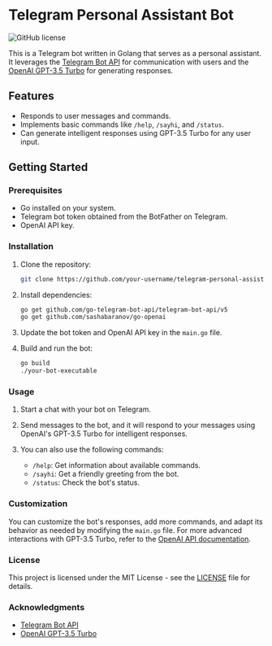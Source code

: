 # Telegram Personal Assistant Bot

![GitHub license](https://img.shields.io/badge/license-MIT-blue.svg)

This is a Telegram bot written in Golang that serves as a personal assistant. It leverages the [Telegram Bot API](https://core.telegram.org/bots/api) for communication with users and the [OpenAI GPT-3.5 Turbo](https://beta.openai.com/docs/introduction/gpt-3) for generating responses.

## Features

- Responds to user messages and commands.
- Implements basic commands like `/help`, `/sayhi`, and `/status`.
- Can generate intelligent responses using GPT-3.5 Turbo for any user input.

## Getting Started

### Prerequisites

- Go installed on your system.
- Telegram bot token obtained from the BotFather on Telegram.
- OpenAI API key.

### Installation

1. Clone the repository:

   ```bash
   git clone https://github.com/your-username/telegram-personal-assistant-bot.git
   ```

2. Install dependencies:

   ```bash
   go get github.com/go-telegram-bot-api/telegram-bot-api/v5
   go get github.com/sashabaranov/go-openai
   ```

3. Update the bot token and OpenAI API key in the `main.go` file.

4. Build and run the bot:

   ```bash
   go build
   ./your-bot-executable
   ```

### Usage

1. Start a chat with your bot on Telegram.

2. Send messages to the bot, and it will respond to your messages using OpenAI's GPT-3.5 Turbo for intelligent responses.

3. You can also use the following commands:
   - `/help`: Get information about available commands.
   - `/sayhi`: Get a friendly greeting from the bot.
   - `/status`: Check the bot's status.

### Customization

You can customize the bot's responses, add more commands, and adapt its behavior as needed by modifying the `main.go` file. For more advanced interactions with GPT-3.5 Turbo, refer to the [OpenAI API documentation](https://beta.openai.com/docs/introduction/gpt-3).

### License

This project is licensed under the MIT License - see the [LICENSE](LICENSE) file for details.

### Acknowledgments

- [Telegram Bot API](https://core.telegram.org/bots/api)
- [OpenAI GPT-3.5 Turbo](https://beta.openai.com/docs/introduction/gpt-3)
